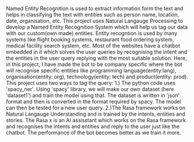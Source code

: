 Named Entity Recognition is used to extract information form the text and helps in classifying the text with entities such as person name, location, date, organisation, etc. This project uses Natural Langauge Processing to develop a Named Entity Recognition System which will help us tag our data with our custom(own made) entities. Entity recogntion is used by many systems like flight booking systems, restaurant food ordering system, medical facility search system, etc. Most of the websites have a chatbot embedded in it which solves the user queries by recognising the intent and the entities in the user query replying with the most suitable solution. Here, in this project, I have made the bot to be company specific where the bot will recognise specific entities like programming language(entity:lang), organisation(entity: org), technology(entity: tech) and product(entity: prod).
This project uses two ways to tag the query: 1.) The python code uses 'spacy_ner'. Using 'spacy' library, we will make our own dataset (here 'dataset1') and train the model using that. The dataset is written in 'json' format and then is converted in the format required by spacy. The model can then be tested for a new user query. 2.)The Rasa framework works on Natural Langauge Understanding and is trained by the intents, entities and stories. The Rasa x is an AI assisstant which works on the Rasa framework and recognises the intents and entities and reply to the user just like the chatbot. The performance of the bot becomes better as we train it more.
